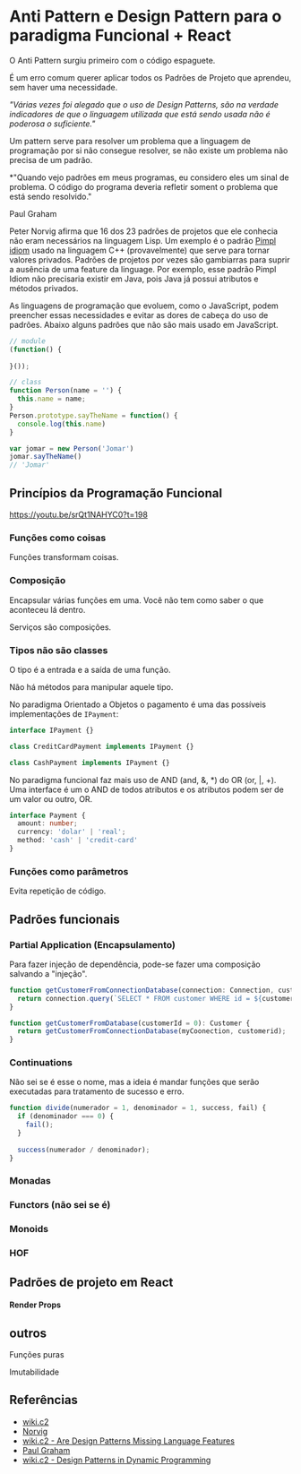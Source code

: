 # Anti Pattern e Design Pattern para o paradigma Funcional + React

O Anti Pattern surgiu primeiro com o código espaguete.

É um erro comum querer aplicar todos os Padrões de Projeto que aprendeu, sem haver uma necessidade.

*"Várias vezes foi alegado que o uso de Design Patterns, são na verdade indicadores de que o linguagem utilizada que está sendo usada não é poderosa o suficiente."*

Um pattern serve para resolver um problema que a linguagem de programação por si não consegue resolver, se não existe um problema não precisa de um padrão.

*"Quando vejo padrões em meus programas, eu considero eles um sinal de problema. O código do programa deveria refletir soment o problema que está sendo resolvido."

Paul Graham

Peter Norvig afirma que 16 dos 23 padrões de projetos que ele conhecia não eram necessários na linguagem Lisp. Um exemplo é o padrão [Pimpl idiom](https://wiki.c2.com/?PimplIdiom) usado na linguagem C++ (provavelmente) que serve para tornar valores privados. Padrões de projetos por vezes são gambiarras para suprir a ausência de uma feature da linguage. Por exemplo, esse padrão Pimpl Idiom não precisaria existir em Java, pois Java já possui atributos e métodos privados.

As linguagens de programação que evoluem, como o JavaScript, podem preencher essas necessidades e evitar as dores de cabeça do uso de padrões. Abaixo alguns padrões que não são mais usado em JavaScript.

```ts
// module
(function() {
  
}());

// class
function Person(name = '') {
  this.name = name;
}
Person.prototype.sayTheName = function() {
  console.log(this.name)
}

var jomar = new Person('Jomar')
jomar.sayTheName()
// 'Jomar'
```

## Princípios da Programação Funcional

https://youtu.be/srQt1NAHYC0?t=198

### Funções como coisas

Funções transformam coisas.

### Composição

Encapsular várias funções em uma. Você não tem como saber o que aconteceu lá dentro.

Serviços são composições.

### Tipos não são classes

O tipo é a entrada e a saída de uma função.

Não há métodos para manipular aquele tipo.

No paradigma Orientado a Objetos o pagamento é uma das possíveis implementações de `IPayment`:

```ts
interface IPayment {}

class CreditCardPayment implements IPayment {}

class CashPayment implements IPayment {}
```

No paradigma funcional faz mais uso de AND (and, &, \*) do OR (or, |, +). Uma interface é um o AND de todos atributos e os atributos podem ser de um valor ou outro, OR.

```ts
interface Payment {
  amount: number;
  currency: 'dolar' | 'real';
  method: 'cash' | 'credit-card'
}
```

### Funções como parâmetros

Evita repetição de código.

## Padrões funcionais

### Partial Application (Encapsulamento)

Para fazer injeção de dependência, pode-se fazer uma composição salvando a "injeção".

```ts
function getCustomerFromConnectionDatabase(connection: Connection, customerId = 0): Customer {
  return connection.query(`SELECT * FROM customer WHERE id = ${customerId}`;
}

function getCustomerFromDatabase(customerId = 0): Customer {
  return getCustomerFromConnectionDatabase(myCoonection, customerid);
}
```

### Continuations

Não sei se é esse o nome, mas a ideia é mandar funções que serão executadas para tratamento de sucesso e erro.

```ts
function divide(numerador = 1, denominador = 1, success, fail) {
  if (denominador === 0) {
    fail();
  }
  
  success(numerador / denominador);
}
```

### Monadas

### Functors (não sei se é)

### Monoids

### HOF

## Padrões de projeto em React

#### Render Props

## outros

Funções puras

Imutabilidade 

## Referências

- [wiki.c2](http://wiki.c2.com/?AntiPattern)
- [Norvig](https://norvig.com/design-patterns/ppframe.htm)
- [wiki.c2 - Are Design Patterns Missing Language Features](https://wiki.c2.com/?AreDesignPatternsMissingLanguageFeatures)
- [Paul Graham](http://www.paulgraham.com/icad.html)
- [wiki.c2 - Design Patterns in Dynamic Programming](https://wiki.c2.com/?DesignPatternsInDynamicProgramming)
